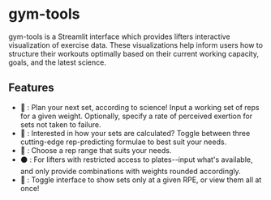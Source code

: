 # gym-tools

gym-tools is a Streamlit interface which provides lifters interactive visualization of exercise data. These visualizations help inform users how to structure their workouts optimally based on their current working capacity, goals, and the latest science.

## Features
- :1234: : Plan your next set, according to science! Input a working set of reps for a given weight. Optionally, specify a rate of perceived exertion for sets not taken to failure.
- :microscope: : Interested in how your sets are calculated? Toggle between three cutting-edge rep-predicting formulae to best suit your needs.
- :signal_strength: : Choose a rep range that suits your needs.
- :black_circle: : For lifters with restricted access to plates--input what's available, and only provide combinations with weights rounded accordingly.
- :rainbow: : Toggle interface to show sets only at a given RPE, or view them all at once!